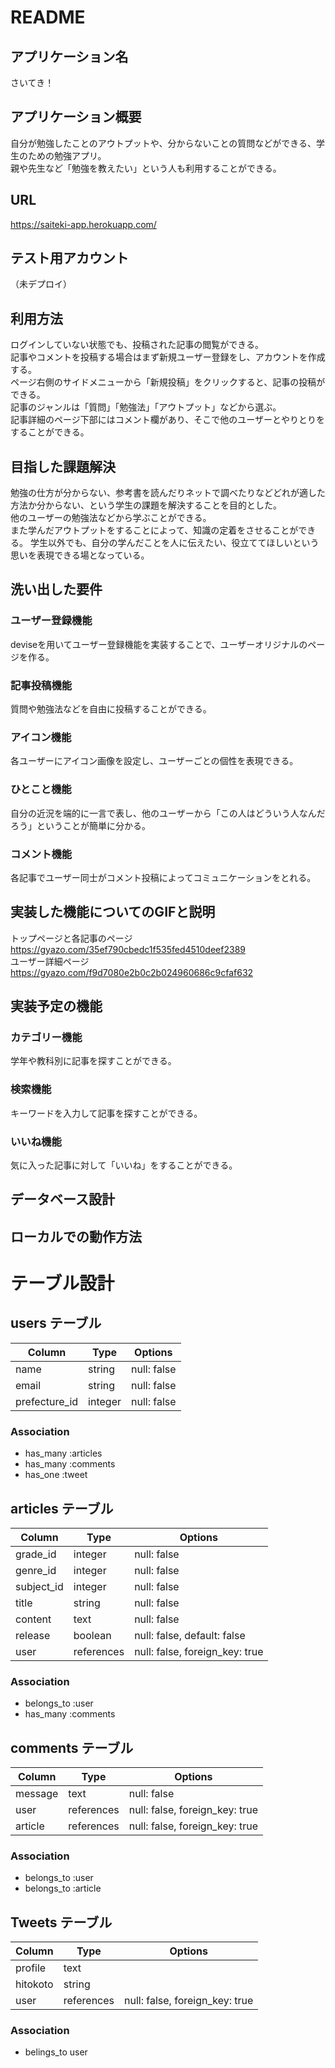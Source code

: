 # README

## アプリケーション名
さいてき！

## アプリケーション概要
自分が勉強したことのアウトプットや、分からないことの質問などができる、学生のための勉強アプリ。  
親や先生など「勉強を教えたい」という人も利用することができる。

## URL
https://saiteki-app.herokuapp.com/

## テスト用アカウント
（未デプロイ）

## 利用方法
ログインしていない状態でも、投稿された記事の閲覧ができる。  
記事やコメントを投稿する場合はまず新規ユーザー登録をし、アカウントを作成する。  
ページ右側のサイドメニューから「新規投稿」をクリックすると、記事の投稿ができる。  
記事のジャンルは「質問」「勉強法」「アウトプット」などから選ぶ。  
記事詳細のページ下部にはコメント欄があり、そこで他のユーザーとやりとりをすることができる。  

## 目指した課題解決
勉強の仕方が分からない、参考書を読んだりネットで調べたりなどどれが適した方法か分からない、という学生の課題を解決することを目的とした。  
他のユーザーの勉強法などから学ぶことができる。  
また学んだアウトプットをすることによって、知識の定着をさせることができる。 
学生以外でも、自分の学んだことを人に伝えたい、役立ててほしいという思いを表現できる場となっている。  

## 洗い出した要件
### ユーザー登録機能
deviseを用いてユーザー登録機能を実装することで、ユーザーオリジナルのページを作る。
### 記事投稿機能
質問や勉強法などを自由に投稿することができる。
### アイコン機能
各ユーザーにアイコン画像を設定し、ユーザーごとの個性を表現できる。
### ひとこと機能
自分の近況を端的に一言で表し、他のユーザーから「この人はどういう人なんだろう」ということが簡単に分かる。
### コメント機能
各記事でユーザー同士がコメント投稿によってコミュニケーションをとれる。

## 実装した機能についてのGIFと説明
トップページと各記事のページ  
https://gyazo.com/35ef790cbedc1f535fed4510deef2389  
ユーザー詳細ページ  
https://gyazo.com/f9d7080e2b0c2b024960686c9cfaf632


## 実装予定の機能
### カテゴリー機能
学年や教科別に記事を探すことができる。
### 検索機能
キーワードを入力して記事を探すことができる。
### いいね機能
気に入った記事に対して「いいね」をすることができる。

## データベース設計

## ローカルでの動作方法



# テーブル設計

## users テーブル
| Column        | Type    | Options     |
| ------------- | ------- | ----------- |
| name          | string  | null: false |
| email         | string  | null: false |
| prefecture_id | integer | null: false |

### Association
- has_many :articles
- has_many :comments
- has_one :tweet

## articles テーブル
| Column     | Type       | Options                           |
| ---------- | ---------- | --------------------------------- |
| grade_id   | integer    | null: false                       |
| genre_id   | integer    | null: false                       |
| subject_id | integer    | null: false                       |
| title      | string     | null: false                       |
| content    | text       | null: false                       |
| release    | boolean    | null: false, default: false       |
| user       | references | null: false, foreign_key: true    |

### Association
- belongs_to :user
- has_many :comments

## comments テーブル
| Column  | Type       | Options                        |
| ------- | ---------- | ------------------------------ |
| message | text       | null: false                    |
| user    | references | null: false, foreign_key: true |
| article | references | null: false, foreign_key: true |

### Association
- belongs_to :user
- belongs_to :article

## Tweets テーブル
 | Column   | Type       | Options                        |
 | -------- | ---------- | ------------------------------ |
 | profile  | text       |                                |
 | hitokoto | string     |                                |
 | user     | references | null: false, foreign_key: true |

 ### Association
 - belings_to user